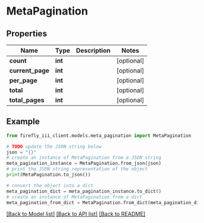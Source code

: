 # MetaPagination


## Properties

Name | Type | Description | Notes
------------ | ------------- | ------------- | -------------
**count** | **int** |  | [optional] 
**current_page** | **int** |  | [optional] 
**per_page** | **int** |  | [optional] 
**total** | **int** |  | [optional] 
**total_pages** | **int** |  | [optional] 

## Example

```python
from firefly_iii_client.models.meta_pagination import MetaPagination

# TODO update the JSON string below
json = "{}"
# create an instance of MetaPagination from a JSON string
meta_pagination_instance = MetaPagination.from_json(json)
# print the JSON string representation of the object
print(MetaPagination.to_json())

# convert the object into a dict
meta_pagination_dict = meta_pagination_instance.to_dict()
# create an instance of MetaPagination from a dict
meta_pagination_from_dict = MetaPagination.from_dict(meta_pagination_dict)
```
[[Back to Model list]](../README.md#documentation-for-models) [[Back to API list]](../README.md#documentation-for-api-endpoints) [[Back to README]](../README.md)


